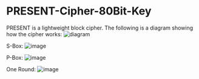 
# PRESENT-Cipher-80Bit-Key
PRESENT is a lightweight block cipher.
The following is a diagram showing how the cipher works:
![diagram](https://user-images.githubusercontent.com/49645682/124760560-27429a80-df31-11eb-9ca1-e65d7851c2f9.png)

S-Box:
![image](https://user-images.githubusercontent.com/49645682/124760664-42ada580-df31-11eb-84a4-bce64f75e7d8.png)

P-Box:
![image](https://user-images.githubusercontent.com/49645682/124760693-493c1d00-df31-11eb-92c9-97e1f7b7b8b6.png)

One Round:
![image](https://user-images.githubusercontent.com/49645682/124760726-4f31fe00-df31-11eb-915d-d68f934fa98b.png)

